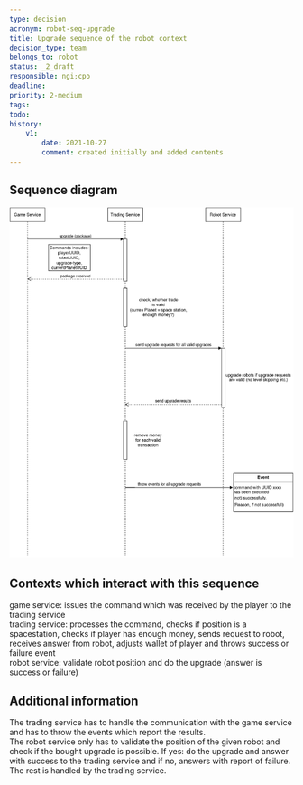 ```yaml
---
type: decision
acronym: robot-seq-upgrade
title: Upgrade sequence of the robot context
decision_type: team
belongs_to: robot
status: _2_draft
responsible: ngi;cpo
deadline: 
priority: 2-medium
tags: 
todo: 
history:
    v1:
        date: 2021-10-27
        comment: created initially and added contents
---
```


## Sequence diagram

![Robot upgrade sequence](./images/robot-upgrade-seq.png)

## Contexts which interact with this sequence

game service: issues the command which was received by the player to the trading service  
trading service: processes the command, checks if position is a spacestation, checks if player has enough money, sends request to robot, receives answer from robot, adjusts wallet of player and throws success or failure event  
robot service: validate robot position and do the upgrade (answer is success or failure)

## Additional information

The trading service has to handle the communication with the game service and has to throw the events which report the results.  
The robot service only has to validate the position of the given robot and check if the bought upgrade is possible. If yes: do the upgrade and answer with success to the trading service and if no, answers with report of failure. The rest is handled by the trading service.